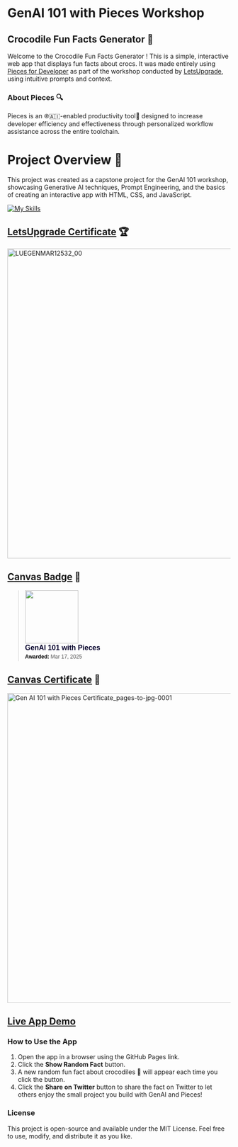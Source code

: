 
# GenAI 101 with Pieces Workshop
## Crocodile Fun Facts Generator 🐊
Welcome to the Crocodile Fun Facts Generator ! This is a simple, interactive web app that displays fun facts about crocs. It was made entirely using [Pieces for Developer](https://pieces.app/) as part of the workshop conducted by [LetsUpgrade](https://letsupgrade.in/), using intuitive prompts and context.
### About Pieces 🔍
Pieces is an ֎🇦🇮-enabled productivity tool🔧 designed to increase developer efficiency and effectiveness through personalized workflow assistance across the entire toolchain. 

# Project Overview 📝
This project was created as a capstone project for the GenAI 101 workshop, showcasing Generative AI techniques, Prompt Engineering, and the basics of creating an interactive app with HTML, CSS, and JavaScript.

[![My Skills](https://skillicons.dev/icons?i=html,css,js)](https://skillicons.dev)

## [LetsUpgrade Certificate](https://verify.letsupgrade.in/certificate/LUEGENMAR12532) 🏆
<img src="https://github.com/user-attachments/assets/b8973789-36cd-4d6b-bbad-d8e55e9f01af" width="700" alt="LUEGENMAR12532_00">


## [Canvas Badge](https://api.badgr.io/public/assertions/-VwgI28vTIeoRKqkadeJXA) 🏅
<blockquote class="badgr-badge" style="font-family: Helvetica, Roboto, &quot;Segoe UI&quot;, Calibri, sans-serif;"><a href="https://api.badgr.io/public/assertions/-VwgI28vTIeoRKqkadeJXA?identity__email=djaaronmirage123%40gmail.com"><img width="120px" height="120px" src="https://api.badgr.io/public/assertions/-VwgI28vTIeoRKqkadeJXA/image"></a><p class="badgr-badge-name" style="hyphens: auto; overflow-wrap: break-word; word-wrap: break-word; margin: 0; font-size: 16px; font-weight: 600; font-style: normal; font-stretch: normal; line-height: 1.25; letter-spacing: normal; text-align: left; color: #05012c;">GenAI 101 with Pieces</p><p class="badgr-badge-date" style="margin: 0; font-size: 12px; font-style: normal; font-stretch: normal; line-height: 1.67; letter-spacing: normal; text-align: left; color: #555555;"><strong style="font-size: 12px; font-weight: bold; font-style: normal; font-stretch: normal; line-height: 1.67; letter-spacing: normal; text-align: left; color: #000;">Awarded: </strong>Mar 17, 2025</p></blockquote>

## [Canvas Certificate](https://badgr.com/print-certificate/67d7594d7fc430798d0b4fbd) 📜
<img src="https://github.com/user-attachments/assets/977b63f1-8685-4d36-b8c2-6ca1cd3835e1" width="700" alt="Gen AI 101 with Pieces Certificate_pages-to-jpg-0001">

## [Live App Demo](https://aaronstark1.github.io/crocsfactsog/)

### How to Use the App
1. Open the app in a browser using the GitHub Pages link.
2. Click the **Show Random Fact** button.
3. A new random fun fact about crocodiles 🐊 will appear each time you click the button.
4. Click the **Share on Twitter** button to share the fact on Twitter to let others enjoy the small project you build with GenAI and Pieces!

### License
This project is open-source and available under the MIT License. Feel free to use, modify, and distribute it as you like.

